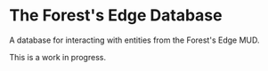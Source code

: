 The Forest's Edge Database
==========================
A database for interacting with entities from the Forest's Edge MUD.

This is a work in progress.